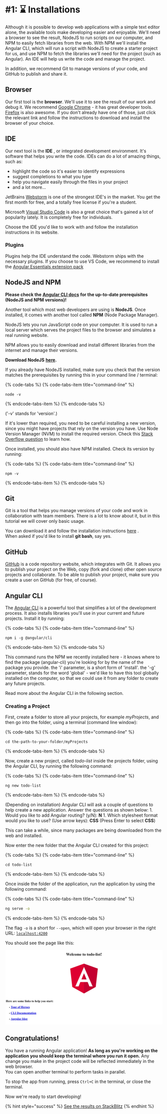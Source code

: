 # \#1: ⌛ Installations

Although it is possible to develop web applications with a simple text editor alone, the available tools make developing easier and enjoyable. We'll need a browser to see the result, NodeJS to run scripts on our computer, and NPM to easily fetch libraries from the web. With NPM we'll install the Angular CLI, which will run a script with NodeJS to create a starter project for us, and use NPM to fetch the libraries we'll need for the project \(such as Angular\). An IDE will help us write the code and manage the project.

In addition, we recommend Git to manage versions of your code, and GitHub to publish and share it.

## Browser

Our first tool is the **browser**. We'll use it to see the result of our work and debug it. We recommend [Google Chrome](https://www.google.com/chrome/browser/desktop/) - it has great developer tools. [Firefox](https://www.mozilla.org/en-US/firefox/new/) is also awesome. If you don't already have one of those, just click the relevant link and follow the instructions to download and install the browser of your choice.

## IDE

Our next tool is the **IDE** , or integrated development environment. It's software that helps you write the code. IDEs can do a lot of amazing things, such as:

* highlight the code so it's easier to identify expressions
* suggest completions to what you type
* help you navigate easily through the files in your project
* and a lot more...

JetBrains [Webstorm](https://www.jetbrains.com/webstorm/download/) is one of the strongest IDE's in the market. You get the first month for free, and a totally free license if you're a student.

Microsoft [Visual Studio Code](https://code.visualstudio.com/) is also a great choice that's gained a lot of popularity lately. It is completely free for individuals.

Choose the IDE you'd like to work with and follow the installation instructions in its website.

### **Plugins**

Plugins help the IDE understand the code. Webstorm ships with the necessary plugins. If you choose to use VS Code, we recommend to install the [Angular Essentials extension pack](https://marketplace.visualstudio.com/items?itemName=johnpapa.angular-essentials)

## NodeJS and NPM

**Please check the** [**Angular CLI docs**](https://github.com/angular/angular-cli#prerequisites) **for the up-to-date prerequisites \(NodeJS and NPM versions\)!**

Another tool which most web developers are using is **NodeJS**. Once installed, it comes with another tool called **NPM** \(Node Package Manager\).

NodeJS lets you run JavaScript code on your computer. It is used to run a local server which serves the project files to the browser and simulates a real running website.

NPM allows you to easily download and install different libraries from the internet and manage their versions.

**Download NodeJS** [**here**](https://nodejs.org/en/)**.**

If you already have NodeJS installed, make sure you check that the version matches the prerequisites by running this in your command line / terminal:

{% code-tabs %}
{% code-tabs-item title="command-line" %}
```text
node -v
```
{% endcode-tabs-item %}
{% endcode-tabs %}

\('-v' stands for 'version'.\)

If it's lower than required, you need to be careful installing a new version, since you might have projects that rely on the version you have. Use Node Version Manager \(NVM\) to install the required version. Check this [Stack Overflow question](https://stackoverflow.com/questions/8191459/how-do-i-update-node-js) to learn how.

Once installed, you should also have NPM installed. Check its version by running:

{% code-tabs %}
{% code-tabs-item title="command-line" %}
```text
npm -v
```
{% endcode-tabs-item %}
{% endcode-tabs %}

## Git

Git is a tool that helps you manage versions of your code and work in collaboration with team members. There is a lot to know about it, but in this tutorial we will cover only basic usage.

You can download it and follow the installation instructions [here](https://git-scm.com/) .  
When asked if you'd like to install **git bash**, say yes.

## GitHub

[GitHub](https://github.com/) is a code repository website, which integrates with Git. It allows you to publish your project on the Web, copy \(fork and clone\) other open source projects and collaborate. To be able to publish your project, make sure you create a user on GitHub \(for free, of course\).

## Angular CLI

The [Angular CLI](https://cli.angular.io) is a powerful tool that simplifies a lot of the development process. It also installs libraries you'll use in your current and future projects. Install it by running:

{% code-tabs %}
{% code-tabs-item title="command-line" %}
```text
npm i -g @angular/cli
```
{% endcode-tabs-item %}
{% endcode-tabs %}

This command runs the NPM we recently installed here - it knows where to find the package \(angular-cli\) you're looking for by the name of the package you provide. the 'i' parameter, is a short form of 'install'. the '-g' parameter, stands for the word 'global' - we'd like to have this tool globally installed on the computer, so that we could use it from any folder to create any future projects.

Read more about the Angular CLI in the following section.

### Creating a Project

First, create a folder to store all your projects, for example _myProjects_, and then go into the folder, using a terminal \(command line window\):

{% code-tabs %}
{% code-tabs-item title="command-line" %}
```text
cd the-path-to-your-folder/myProjects
```
{% endcode-tabs-item %}
{% endcode-tabs %}

Now, create a new project, called _todo-list_ inside the projects folder, using the Angular CLI, by running the following command:

{% code-tabs %}
{% code-tabs-item title="command-line" %}
```text
ng new todo-list
```
{% endcode-tabs-item %}
{% endcode-tabs %}

\(Depending on installation\) Angular CLI will ask a couple of questions to help create a new application. Answer the questions as shown below: 1. Would you like to add Angular routing? \(y/N\): **N** 1. Which stylesheet format would you like to use? \(Use arrow keys\): **CSS** \(Press Enter to select **CSS**\)

This can take a while, since many packages are being downloaded from the web and installed.

Now enter the new folder that the Angular CLI created for this project:

{% code-tabs %}
{% code-tabs-item title="command-line" %}
```text
cd todo-list
```
{% endcode-tabs-item %}
{% endcode-tabs %}

Once inside the folder of the application, run the application by using the following command:

{% code-tabs %}
{% code-tabs-item title="command-line" %}
```bash
ng serve -o
```
{% endcode-tabs-item %}
{% endcode-tabs %}

The flag `-o` is a short for `--open`, which will open your browser in the right URL: [`localhost:4200`](http://localhost:4200)

You should see the page like this:

![start screen. welcome message depends on project name](.gitbook/assets/181026-todo-list-start-screen.jpg)

## Congratulations!

You have a running Angular application! **As long as you're working on the application you should keep the terminal where you run it open.** Any change you make in the project code will be reflected immediately in the web browser.  
You can open another terminal to perform tasks in parallel.

To stop the app from running, press `Ctrl+C` in the terminal, or close the terminal.

Now we're ready to start developing!

{% hint style="success" %}
[See the results on StackBlitz](https://stackblitz.com/github/ng-girls/todo-list-tutorial/tree/master/examples/01-installations )
{% endhint %}

